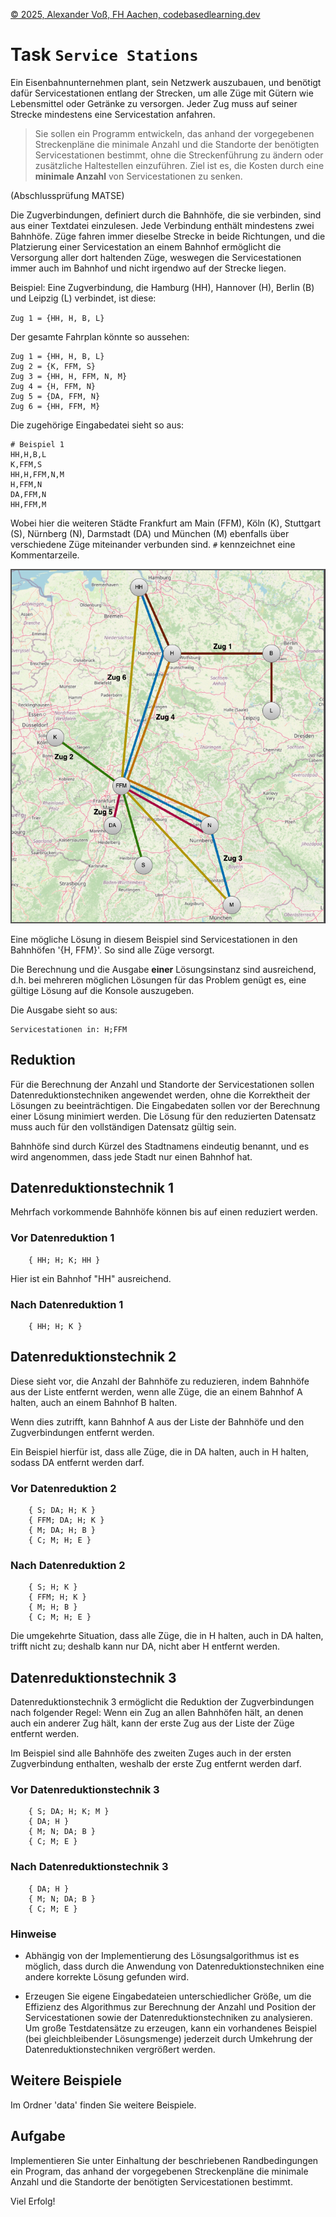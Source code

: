 [© 2025, Alexander Voß, FH Aachen, codebasedlearning.dev](mailto:info@codebasedlearning.dev)

# Task `Service Stations`

Ein Eisenbahnunternehmen plant, sein Netzwerk auszubauen, und benötigt 
dafür Servicestationen entlang der Strecken, um alle Züge mit Gütern
wie Lebensmittel oder Getränke zu versorgen. 
Jeder Zug muss auf seiner Strecke mindestens eine Servicestation anfahren. 

> Sie sollen ein Programm entwickeln, das anhand der vorgegebenen 
Streckenpläne die minimale Anzahl und die Standorte der benötigten 
Servicestationen bestimmt, ohne die Streckenführung zu ändern oder 
zusätzliche Haltestellen einzuführen. Ziel ist es, die Kosten durch 
eine **minimale Anzahl** von Servicestationen zu senken.

(Abschlussprüfung MATSE)

Die Zugverbindungen, definiert durch die Bahnhöfe, die sie verbinden, 
sind aus einer Textdatei einzulesen. Jede Verbindung enthält mindestens 
zwei Bahnhöfe. Züge fahren immer dieselbe Strecke in beide Richtungen, und 
die Platzierung einer Servicestation an einem Bahnhof ermöglicht 
die Versorgung aller dort haltenden Züge, weswegen die Servicestationen
immer auch im Bahnhof und nicht irgendwo auf der Strecke liegen.

Beispiel: Eine Zugverbindung, die Hamburg (HH), Hannover (H), Berlin (B) 
und Leipzig (L) verbindet, ist diese: 

`Zug 1 = {HH, H, B, L}`

Der gesamte Fahrplan könnte so aussehen:
```
Zug 1 = {HH, H, B, L}
Zug 2 = {K, FFM, S}
Zug 3 = {HH, H, FFM, N, M}
Zug 4 = {H, FFM, N}
Zug 5 = {DA, FFM, N}
Zug 6 = {HH, FFM, M}
```

Die zugehörige Eingabedatei sieht so aus:

```
# Beispiel 1
HH,H,B,L
K,FFM,S
HH,H,FFM,N,M
H,FFM,N
DA,FFM,N
HH,FFM,M
```

Wobei hier die weiteren Städte Frankfurt am Main (FFM), Köln (K), Stuttgart (S),
Nürnberg (N), Darmstadt (DA) und München (M) ebenfalls über verschiedene Züge 
miteinander verbunden sind.
`#` kennzeichnet eine Kommentarzeile.

![Fahrplan](assets/service_stations.png)

Eine mögliche Lösung in diesem Beispiel sind Servicestationen
in den Bahnhöfen '{H, FFM}'. So sind alle Züge versorgt.

Die Berechnung und die Ausgabe **einer** Lösungsinstanz sind ausreichend,
d.h. bei mehreren möglichen Lösungen für das Problem genügt es, 
eine gültige Lösung auf die Konsole auszugeben.

Die Ausgabe sieht so aus:

```
Servicestationen in: H;FFM
```

## Reduktion

Für die Berechnung der Anzahl und Standorte der Servicestationen 
sollen Datenreduktionstechniken angewendet werden, ohne die Korrektheit 
der Lösungen zu beeinträchtigen. Die Eingabedaten sollen vor 
der Berechnung einer Lösung minimiert werden.
Die Lösung für den reduzierten Datensatz muss auch für den 
vollständigen Datensatz gültig sein.

Bahnhöfe sind durch Kürzel des Stadtnamens eindeutig benannt, 
und es wird angenommen, dass jede Stadt nur einen Bahnhof hat.


## Datenreduktionstechnik 1

Mehrfach vorkommende Bahnhöfe können bis auf einen reduziert werden.

### Vor Datenreduktion 1

```
    { HH; H; K; HH }
```

Hier ist ein Bahnhof "HH" ausreichend.

### Nach Datenreduktion 1

```
    { HH; H; K }
```


## Datenreduktionstechnik 2 

Diese sieht vor, die Anzahl der Bahnhöfe zu reduzieren, 
indem Bahnhöfe aus der Liste entfernt werden, wenn alle Züge, 
die an einem Bahnhof A halten, auch an einem Bahnhof B halten. 

Wenn dies zutrifft, kann Bahnhof A aus der Liste der Bahnhöfe 
und den Zugverbindungen entfernt werden. 

Ein Beispiel hierfür ist, dass alle Züge, die in DA halten, 
auch in H halten, sodass DA entfernt werden darf. 

### Vor Datenreduktion 2

```
    { S; DA; H; K }
    { FFM; DA; H; K }
    { M; DA; H; B }
    { C; M; H; E }
```

### Nach Datenreduktion 2

```
    { S; H; K }
    { FFM; H; K }
    { M; H; B }
    { C; M; H; E }
```

Die umgekehrte Situation, dass alle Züge, die in H halten, 
auch in DA halten, trifft nicht zu; deshalb kann nur DA, 
nicht aber H entfernt werden.


## Datenreduktionstechnik 3

Datenreduktionstechnik 3 ermöglicht die Reduktion der Zugverbindungen 
nach folgender Regel: Wenn ein Zug an allen Bahnhöfen hält, 
an denen auch ein anderer Zug hält, kann der erste Zug aus der Liste der Züge 
entfernt werden. 

Im Beispiel sind alle Bahnhöfe des zweiten Zuges auch in der ersten Zugverbindung
enthalten, weshalb der erste Zug entfernt werden darf.

### Vor Datenreduktionstechnik 3

```
    { S; DA; H; K; M }
    { DA; H }
    { M; N; DA; B }
    { C; M; E }
```

### Nach Datenreduktionstechnik 3

```
    { DA; H }
    { M; N; DA; B }
    { C; M; E }
```

### Hinweise

- Abhängig von der Implementierung des Lösungsalgorithmus ist es möglich, 
dass durch die Anwendung von Datenreduktionstechniken eine andere korrekte Lösung 
gefunden wird.

- Erzeugen Sie eigene Eingabedateien unterschiedlicher Größe, um die Effizienz 
des Algorithmus zur Berechnung der Anzahl und Position der Servicestationen 
sowie der Datenreduktionstechniken zu analysieren.
Um große Testdatensätze zu erzeugen, kann ein vorhandenes Beispiel 
(bei gleichbleibender Lösungsmenge) jederzeit durch Umkehrung der 
Datenreduktionstechniken vergrößert werden.


## Weitere Beispiele

Im Ordner 'data' finden Sie weitere Beispiele.


## Aufgabe

Implementieren Sie unter Einhaltung der beschriebenen Randbedingungen ein Program, das anhand der vorgegebenen Streckenpläne die minimale Anzahl und die Standorte der benötigten Servicestationen bestimmt.

Viel Erfolg!
